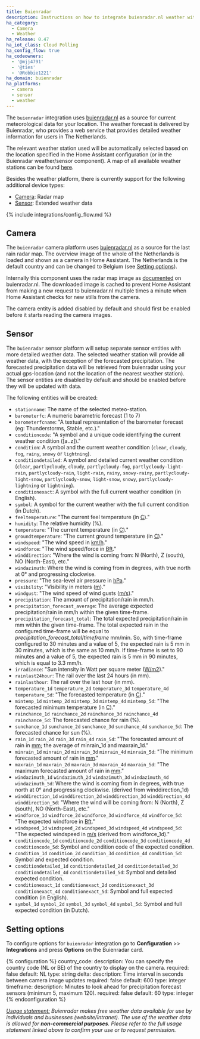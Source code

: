 ```yaml
---
title: Buienradar
description: Instructions on how to integrate buienradar.nl weather within Home Assistant.
ha_category:
  - Camera
  - Weather
ha_release: 0.47
ha_iot_class: Cloud Polling
ha_config_flow: true
ha_codeowners:
  - '@mjj4791'
  - '@ties'
  - '@Robbie1221'
ha_domain: buienradar
ha_platforms:
  - camera
  - sensor
  - weather
---
```


The `buienradar` integration uses [buienradar.nl](https://buienradar.nl/) as a source for current meteorological data for your location. The weather forecast is delivered by Buienradar, who provides a web service that provides detailed weather information for users in The Netherlands.

The relevant weather station used will be automatically selected based on the location specified in the Home Assistant configuration (or in the Buienradar weather/sensor component).  A map of all available weather stations can be found [here](https://www.google.com/maps/d/embed?mid=1NivHkTGQUOs0dwQTnTMZi8Uatj0).

Besides the weather platform, there is currently support for the following additional device types:

- [Camera](#camera): Radar map
- [Sensor](#sensor): Extended weather data

{% include integrations/config_flow.md %}

## Camera

The `buienradar` camera platform uses [buienradar.nl](https://buienradar.nl/) as a source for the last rain radar map. The overview image of the whole of the Netherlands is loaded and shown as a camera in Home Assistant. The Netherlands is the default country and can be changed to Belgium (see [Setting options](#setting-options)).

Internally this component uses the radar map image as [documented](https://www.buienradar.nl/overbuienradar/gratis-weerdata) on buienradar.nl.
The downloaded image is cached to prevent Home Assistant from making a new request to buienradar.nl multiple times a minute when Home Assistant checks for new stills from the camera.

The camera entity is added disabled by default and should first be enabled before it starts reading the camera images.

## Sensor

The `buienradar` sensor platform will setup separate sensor entities with more detailed weather data. The selected weather station will provide all weather data, with the exception of the forecasted precipitation. The forecasted precipitation data will be retrieved from buienradar using your actual gps-location (and not the location of the nearest weather station). The sensor entities are disabled by default and should be enabled before they will be updated with data.

The following entities will be created:

- `stationname`: The name of the selected meteo-station.
- `barometerfc`: A numeric barametric forecast (1 to 7)
- `barometerfcname`: "A textual representation of the barometer forecast (eg: Thunderstorms, Stable, etc.)."
- `conditioncode`: "A symbol and a unique code identifying the current weather condition ([a..z])."
- `condition`: A symbol and the current weather condition (`clear`, `cloudy`, `fog`, `rainy`, `snowy` or `lightning`).
- `conditiondetailed`: A symbol and detailed current weather condition (`clear`, `partlycloudy`, `cloudy`, `partlycloudy-fog`, `partlycloudy-light-rain`, `partlycloudy-rain`, `light-rain`, `rainy`, `snowy-rainy`, `partlycloudy-light-snow`, `partlycloudy-snow`, `light-snow`, `snowy`, `partlycloudy-lightning` or `lightning`).
- `conditionexact`: A symbol with the full current weather condition (in English).
- `symbol`: A symbol for the current weather with the full current condition (in Dutch).
- `feeltemperature`: "The current feel temperature (in [C](https://en.wikipedia.org/wiki/Celsius))."
- `humidity`: The relative humidity (%).
- `temperature`: "The current temperature (in [C](https://en.wikipedia.org/wiki/Celsius))."
- `groundtemperature`: "The current ground temperature (in [C](https://en.wikipedia.org/wiki/Celsius))."
- `windspeed`: "The wind speed in [km/h](https://en.wikipedia.org/wiki/Kilometres_per_hour)."
- `windforce`: "The wind speed/force in [Bft](https://en.wikipedia.org/wiki/Beaufort_scale)."
- `winddirection`: "Where the wind is coming from: N (North), Z (south), NO (North-East), etc."
- `windazimuth`: Where the wind is coming from in degrees, with true north at 0° and progressing clockwise.
- `pressure`: "The sea-level air pressure in [hPa](https://en.wikipedia.org/wiki/Hectopascal)."
- `visibility`: "Visibility in meters ([m](https://en.wikipedia.org/wiki/Metre))."
- `windgust`: "The wind speed of wind gusts ([m/s](https://en.wikipedia.org/wiki/M/s))."
- `precipitation`: The amount of precipitation/rain in mm/h.
- `precipitation_forecast_average`: The average expected precipitation/rain in mm/h within the given time-frame.
- `precipitation_forecast_total`: The total expected precipitation/rain in mm within the given time-frame. The total expected rain in the configured time-frame will be equal to _precipitation_forecast_total_/_timeframe_ mm/min. So, with time-frame configured to 30 minutes and a value of 5, the expected rain is 5 mm in 30 minutes, which is the same as 10 mm/h. If time-frame is set to 90 minutes and a value of 5, the expected rain is 5 mm in 90 minutes, which is equal to 3.3 mm/h.
- `irradiance`: "Sun intensity in Watt per square meter ([W/m2](https://en.wikipedia.org/wiki/W/m2))."
- `rainlast24hour`: The rail over the last 24 hours (in mm).
- `rainlasthour`: The rail over the last hour (in mm). 
- `temperature_1d` `temperature_2d` `temperature_3d` `temperature_4d` `temperature_5d`: "The forecasted temperature (in [C](https://en.wikipedia.org/wiki/Celsius))."
- `mintemp_1d` `mintemp_2d` `mintemp_3d` `mintemp_4d` `mintemp_5d`: "The forecasted minimum temperature (in [C](https://en.wikipedia.org/wiki/Celsius))."
- `rainchance_1d` `rainchance_2d` `rainchance_3d` `rainchance_4d` `rainchance_5d`: The forecasted chance for rain (%).
- `sunchance_1d` `sunchance_2d` `sunchance_3d` `sunchance_4d` `sunchance_5d`: The forecasted chance for sun (%).
- `rain_1d` `rain_2d` `rain_3d` `rain_4d` `rain_5d`: "The forecasted amount of rain in [mm](https://en.wikipedia.org/wiki/Millimetre); the average of minrain_1d and maxrain_1d."
- `minrain_1d` `minrain_2d` `minrain_3d` `minrain_4d` `minrain_5d`: "The minimum forecasted amount of rain in [mm](https://en.wikipedia.org/wiki/Millimetre)."
- `maxrain_1d` `maxrain_2d` `maxrain_3d` `maxrain_4d` `maxrain_5d`: "The maximum forecasted amount of rain in [mm](https://en.wikipedia.org/wiki/Millimetre)."
- `windazimuth_1d` `windazimuth_2d` `windazimuth_3d` `windazimuth_4d` `windazimuth_5d`: Where the wind is coming from in degrees, with true north at 0° and progressing clockwise. (derived from winddirection_1d)
- `winddirection_1d` `winddirection_2d` `winddirection_3d` `winddirection_4d` `winddirection_5d`: "Where the wind will be coming from: N (North), Z (south), NO (North-East), etc."
- `windforce_1d` `windforce_2d` `windforce_3d` `windforce_4d` `windforce_5d`: "The expected windforce in [Bft](https://en.wikipedia.org/wiki/Beaufort_scale)."
- `windspeed_1d` `windspeed_2d` `windspeed_3d` `windspeed_4d` `windspeed_5d`: "The expected windspeed in [m/s](https://en.wikipedia.org/wiki/M/s) (derived from windforce_1d)."
- `conditioncode_1d` `conditioncode_2d` `conditioncode_3d` `conditioncode_4d` `conditioncode_5d`: Symbol and condition code of the expected condition.
- `condition_1d` `condition_2d` `condition_3d` `condition_4d` `condition_5d`: Symbol and expected condition.
- `conditiondetailed_1d` `conditiondetailed_2d` `conditiondetailed_3d` `conditiondetailed_4d` `conditiondetailed_5d`: Symbol and detailed expected condition.
- `conditionexact_1d` `conditionexact_2d` `conditionexact_3d` `conditionexact_4d` `conditionexact_5d`: Symbol and full expected condition (in English).
- `symbol_1d` `symbol_2d` `symbol_3d` `symbol_4d` `symbol_5d`: Symbol and full expected condition (in Dutch).

## Setting options

To configure options for `buienradar` integration go to **Configuration** >> **Integrations** and press **Options** on the Buienradar card.

{% configuration %}
country_code:
  description: You can specify the country code (NL or BE) of the
    country to display on the camera.
  required: false
  default: NL
  type: string
delta:
  description: Time interval in seconds between camera image updates
  required: false
  default: 600
  type: integer
timeframe:
  description: Minutes to look ahead for precipitation forecast sensors (minimum 5, maximum 120).
  required: false
  default: 60
  type: integer
{% endconfiguration %}

_[Usage statement:](https://www.buienradar.nl/overbuienradar/gratis-weerdata)
Buienradar makes free weather data available for use by individuals and businesses (website/intranet). The use of the weather data is allowed for **non-commercial purposes**. Please refer to the full usage statement linked above to confirm your use or to request permission._
